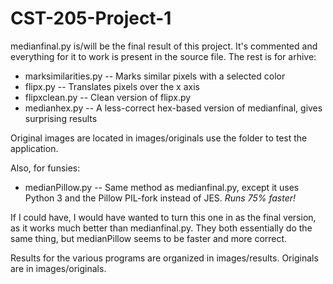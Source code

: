 # CST-205-Project-1
medianfinal.py is/will be the final result of this project. It's commented and everything for it to work is present in the source file. The rest is for arhive:

* marksimilarities.py -- Marks similar pixels with a selected color
* flipx.py -- Translates pixels over the x axis
* flipxclean.py -- Clean version of flipx.py
* medianhex.py -- A less-correct hex-based version of medianfinal, gives surprising results

Original images are located in images/originals use the folder to test the application.

Also, for funsies:

* medianPillow.py -- Same method as medianfinal.py, except it uses Python 3 and the Pillow PIL-fork instead of JES. *Runs 75% faster!*

If I could have, I would have wanted to turn this one in as the final version, as it works much better than medianfinal.py. They both essentially do the same thing, but medianPillow seems to be faster and more correct.

Results for the various programs are organized in images/results. Originals are in images/originals.
